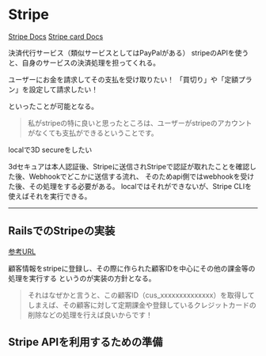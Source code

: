 # Stripe

[Stripe Docs](https://stripe.com/docs/stripe-cli)
[Stripe card Docs](https://stripe.com/docs/testing#cards)

決済代行サービス（類似サービスとしてはPayPalがある）
stripeのAPIを使うと、自身のサービスの決済処理を担ってくれる。

ユーザーにお金を請求してその支払を受け取りたい！
「買切り」や「定額プラン」を設定して請求したい！

といったことが可能となる。
>私がstripeの特に良いと思ったところは、ユーザーがstripeのアカウントがなくても支払ができるということです。

localで3D secureをしたい

3dセキュアは本人認証後、Stripeに送信されStripeで認証が取れたことを確認した後、Webhookでどこかに送信する流れ、
そのためapi側ではwebhookを受けた後、その処理をする必要がある。
localではそれができないが、Stripe CLIを使えばそれを実行できる。

---

## RailsでのStripeの実装

[参考URL](https://qiita.com/tomokazu0112/items/89f69c47761ac782ce13#%E9%A1%A7%E5%AE%A2%E7%99%BB%E9%8C%B2)

顧客情報をstripeに登録し、その際に作られた顧客IDを中心にその他の課金等の処理を実行する
というのが実装の方針となる。

>それはなぜかと言うと、この顧客ID（cus_xxxxxxxxxxxxxx）を取得してしまえば、その顧客に対して定期課金や登録しているクレジットカードの削除などの処理を行えば良いからです！

## Stripe APIを利用するための準備
